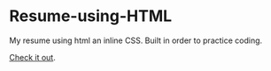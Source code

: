 # Resume-using-HTML

My resume using html an inline CSS. Built in order to practice coding.

[Check it out]([https://asheesh25.github.io/Resume-using-HTML/]).
